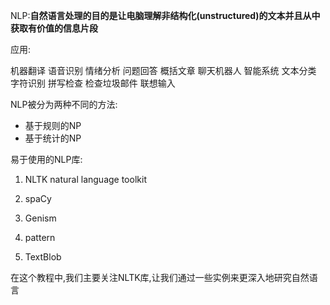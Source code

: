 NLP:**自然语言处理的目的是让电脑理解非结构化(unstructured)的文本并且从中获取有价值的信息片段**

应用:

机器翻译 语音识别 情绪分析 问题回答 概括文章 聊天机器人  智能系统  文本分类  字符识别  拼写检查  检查垃圾邮件  联想输入

NLP被分为两种不同的方法:

- 基于规则的NP 
- 基于统计的NP

易于使用的NLP库:

1. NLTK  natural language toolkit

2. spaCy 
3. Genism
4. pattern
5. TextBlob

在这个教程中,我们主要关注NLTK库,让我们通过一些实例来更深入地研究自然语言

